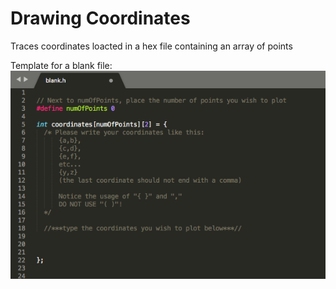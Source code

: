 # Drawing Coordinates

Traces coordinates loacted in a hex file containing an array of points

Template for a blank file:
![template](https://github.com/EdwardLu2018/LaserShow/blob/master/tracing-coordinates/image-for-readme/template.png)
